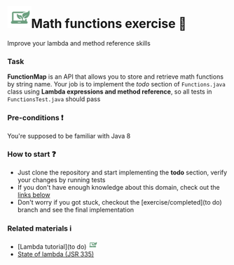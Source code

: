 # <img src="https://raw.githubusercontent.com/bobocode-projects/resources/master/image/logo_transparent_background.png" height=50/>Math functions exercise 💪
Improve your lambda and method reference skills
### Task
**FunctionMap** is an API that allows you to store and retrieve math functions by string name. Your job is to implement the *todo* section of `Functions.java` class using **Lambda expressions and method reference**, so all tests in `FunctionsTest.java` should pass
 
### Pre-conditions ❗
You're supposed to be familiar with Java 8

### How to start ❓
* Just clone the repository and start implementing the **todo** section, verify your changes by running tests
* If you don't have enough knowledge about this domain, check out the [links below](#related-materials-information_source)
* Don't worry if you got stuck, checkout the [exercise/completed](to do) branch and see the final implementation
 
### Related materials ℹ️
 * [Lambda tutorial](to do) <img src="https://raw.githubusercontent.com/bobocode-projects/resources/master/image/logo_transparent_background.png" height=20/>
 * [State of lambda (JSR 335)](http://htmlpreview.github.io/?https://github.com/bobocode-projects/resources/blob/master/java8/lambda/sotl.html)

